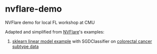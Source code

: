 # nvflare-demo
NVFlare demo for local FL workshop at CMU

Adapted and simplified from [NVFlare](https://github.com/NVIDIA/NVFlare)'s examples:
1. [sklearn linear model example](https://github.com/NVIDIA/NVFlare/tree/main/examples/hello-world/step-by-step/higgs/sklearn-linear) with SGDClassifier on [colorectal cancer subtype data](https://github.com/cmb-chula/nvflare-demo/tree/main/crc-data)
